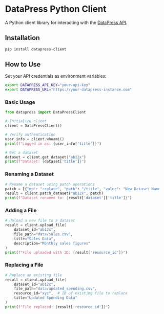 # DataPress Python Client

A Python client library for interacting with the [DataPress API](https://datapress.com/docs/api).

## Installation

```bash
pip install datapress-client
```

## How to Use

Set your API credentials as environment variables:

```bash
export DATAPRESS_API_KEY="your-api-key"
export DATAPRESS_URL="https://your-datapress-instance.com"
```

### Basic Usage

```python
from datapress import DataPressClient

# Initialize client
client = DataPressClient()

# Verify authentication
user_info = client.whoami()
print(f"Logged in as: {user_info['title']}")

# Get a dataset
dataset = client.get_dataset("ab12x")
print(f"Dataset: {dataset['title']}")
```

### Renaming a Dataset

```python
# Rename a dataset using patch operations
patch = [{"op": "replace", "path": "/title", "value": "New Dataset Name"}]
result = client.patch_dataset("ab12x", patch)
print(f"Dataset renamed to: {result['dataset']['title']}")
```

### Adding a File

```python
# Upload a new file to a dataset
result = client.upload_file(
    dataset_id="ab12x",
    file_path="data/sales.csv",
    title="Sales Data",
    description="Monthly sales figures"
)
print(f"File uploaded with ID: {result['resource_id']}")
```

### Replacing a File

```python
# Replace an existing file
result = client.upload_file(
    dataset_id="ab12x",
    file_path="data/updated_spending.csv",
    resource_id="xyz",  # ID of existing file to replace
    title="Updated Spending Data"
)
print(f"File replaced: {result['resource_id']}")
```
